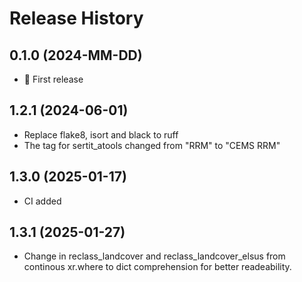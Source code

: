 # Release History

## 0.1.0 (2024-MM-DD)

- :rocket: First release

## 1.2.1 (2024-06-01)
- Replace flake8, isort and black to ruff
- The tag for sertit_atools changed from "RRM" to "CEMS RRM"

## 1.3.0 (2025-01-17)
- CI added

## 1.3.1 (2025-01-27)
- Change in reclass_landcover and reclass_landcover_elsus from continous xr.where to dict comprehension for better readeability.